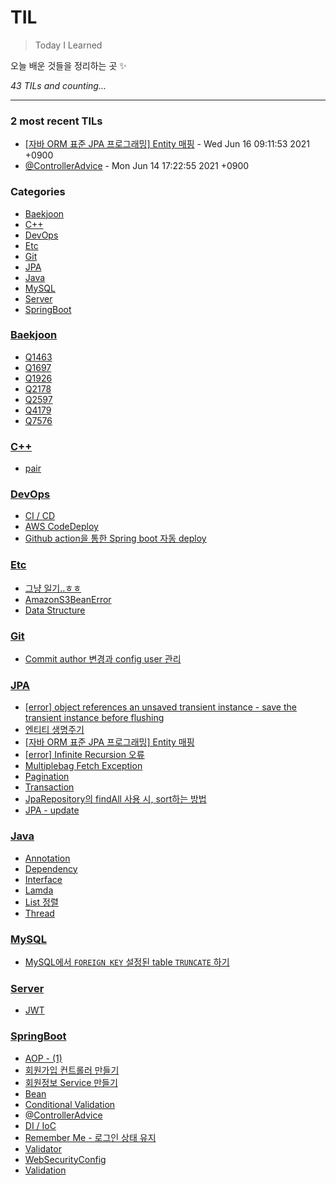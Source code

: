 # TIL
> Today I Learned

오늘 배운 것들을 정리하는 곳 ✨


_43 TILs and counting..._

---

### 2 most recent TILs

- [[자바 ORM 표준 JPA 프로그래밍] Entity 매핑](JPA/EntityMapping.md) - Wed Jun 16 09:11:53 2021 +0900
- [@ControllerAdvice](SpringBoot/ControllerAdvice.md) - Mon Jun 14 17:22:55 2021 +0900

### Categories

- [Baekjoon](#Baekjoon)
- [C++](#C++)
- [DevOps](#DevOps)
- [Etc](#Etc)
- [Git](#Git)
- [JPA](#JPA)
- [Java](#Java)
- [MySQL](#MySQL)
- [Server](#Server)
- [SpringBoot](#SpringBoot)

### [Baekjoon](#Baekjoon)
- [Q1463](Baekjoon/Q1463.md)
- [Q1697](Baekjoon/Q1697.md)
- [Q1926](Baekjoon/Q1926.md)
- [Q2178](Baekjoon/Q2178.md)
- [Q2597](Baekjoon/Q2579.md)
- [Q4179](Baekjoon/Q4179.md)
- [Q7576](Baekjoon/Q7576.md)

### [C++](#C++)
- [pair](C++/pair.md)

### [DevOps](#DevOps)
- [CI / CD](DevOps/CI_CD.md)
- [AWS CodeDeploy](DevOps/CodeDeploy.md)
- [Github action을 통한 Spring boot 자동 deploy](DevOps/GitHubAction.md)

### [Etc](#Etc)
- [그냥 일기..ㅎㅎ](Etc/2021.03.29.md)
- [AmazonS3BeanError](Etc/AmazonS3BeanError.md)
- [Data Structure](Etc/DataStructure.md)

### [Git](#Git)
- [Commit author 변경과 config user 관리](Git/config_user.md)

### [JPA](#JPA)
- [[error] object references an unsaved transient instance - save the transient instance before flushing](JPA/Cascade.md)
- [엔티티 생명주기](JPA/Entity-Lifecycle.md)
- [[자바 ORM 표준 JPA 프로그래밍] Entity 매핑](JPA/EntityMapping.md)
- [[error] Infinite Recursion 오류](JPA/Infinite-Recursion.md)
- [Multiplebag Fetch Exception](JPA/MultipleBagFetchException.md)
- [Pagination](JPA/Pagination.md)
- [Transaction](JPA/Transaction.md)
- [JpaRepository의 findAll 사용 시, sort하는 방법](JPA/findAllSort.md)
- [JPA - update](JPA/update.md)

### [Java](#Java)
- [Annotation](Java/Annotation.md)
- [Dependency](Java/Dependency.md)
- [Interface](Java/Interface.md)
- [Lamda](Java/Lamda.md)
- [List 정렬](Java/List_Sort.md)
- [Thread](Java/Thread.md)

### [MySQL](#MySQL)
- [MySQL에서 `FOREIGN KEY` 설정된 table `TRUNCATE` 하기](MySQL/truncate-foreign-key.md)

### [Server](#Server)
- [JWT](Server/JWT.md)

### [SpringBoot](#SpringBoot)
- [AOP - (1)](SpringBoot/AOP_1.md)
- [회원가입 컨트롤러 만들기](SpringBoot/AccountController.md)
- [회원정보 Service 만들기](SpringBoot/AccountFormSubmit.md)
- [Bean](SpringBoot/Bean.md)
- [Conditional Validation](SpringBoot/Conditional_Validation.md)
- [@ControllerAdvice](SpringBoot/ControllerAdvice.md)
- [DI / IoC](SpringBoot/DI-IoC.md)
- [Remember Me - 로그인 상태 유지](SpringBoot/RememberMe.md)
- [Validator](SpringBoot/Validator.md)
- [WebSecurityConfig](SpringBoot/WebSecurityConfig.md)
- [Validation](SpringBoot/validation.md)

[1]: https://simonwillison.net/2020/Apr/20/self-rewriting-readme/
[2]: https://github.com/jbranchaud/til

